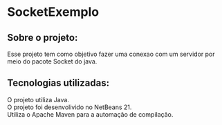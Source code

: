 # SocketExemplo
## Sobre o projeto:
Esse projeto tem como objetivo fazer uma conexao com um servidor por meio do pacote Socket do java.

## Tecnologias utilizadas:
O projeto utiliza Java. \
O projeto foi desenvolivido no NetBeans 21. \
Utiliza o Apache Maven para a automação de compilação.
